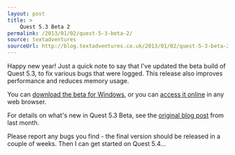 ```yaml
---
layout: post
title: >
    Quest 5.3 Beta 2
permalink: /2013/01/02/quest-5-3-beta-2/
source: textadventures
sourceUrl: http://blog.textadventures.co.uk/2013/01/02/quest-5-3-beta-2/
---
```

Happy new year! Just a quick note to say that I've updated the beta build of Quest 5.3, to fix various bugs that were logged. This release also improves performance and reduces memory usage.

You can <a href="http://www.textadventures.co.uk/quest/download/">download the beta for Windows</a>, or you can <a href="http://www.textadventures.co.uk/create/">access it online</a> in any web browser.

For details on what's new in Quest 5.3 Beta, see the <a title="Quest 5.3 Beta is now available" href="/2012/12/03/quest-5-3-beta-is-now-available/">original blog post</a> from last month.

Please report any bugs you find - the final version should be released in a couple of weeks. Then I can get started on Quest 5.4...